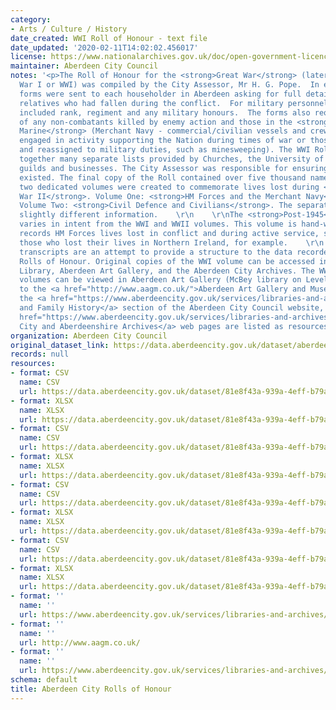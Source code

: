 ```yaml
---
category:
- Arts / Culture / History
date_created: WWI Roll of Honour - text file
date_updated: '2020-02-11T14:02:02.456017'
license: https://www.nationalarchives.gov.uk/doc/open-government-licence/version/3/
maintainer: Aberdeen City Council
notes: '<p>The Roll of Honour for the <strong>Great War</strong> (later known as World
  War I or WWI) was compiled by the City Assessor, Mr H. G. Pope.  In early 1925,
  forms were sent to each householder in Aberdeen asking for full details of those
  relatives who had fallen during the conflict.  For military personnel, the details
  included rank, regiment and any military honours.  The forms also requested details
  of any non-combatants killed by enemy action and those in the <strong>Mercantile
  Marine</strong> (Merchant Navy - commercial/civilian vessels and crews that were
  engaged in activity supporting the Nation during times of war or those requisitioned
  and reassigned to military duties, such as minesweeping). The WWI Roll also drew
  together many separate lists provided by Churches, the University of Aberdeen, schools,
  guilds and businesses. The City Assessor was responsible for ensuring that no duplications
  existed. The final copy of the Roll contained over five thousand names.   \r\n    \r\nLater,
  two dedicated volumes were created to commemorate lives lost during <strong>World
  War II</strong>. Volume One: <strong>HM Forces and the Merchant Navy</strong> and
  Volume Two: <strong>Civil Defence and Civilians</strong>. The separate volumes record
  slightly different information.    \r\n    \r\nThe <strong>Post-1945</strong> Roll
  varies in intent from the WWI and WWII volumes. This volume is hand-written, and
  records HM Forces lives lost in conflict and during active service, so includes
  those who lost their lives in Northern Ireland, for example.    \r\n    \r\nThe
  transcripts are an attempt to provide a structure to the data recorded in the City\u2019s
  Rolls of Honour. Original copies of the WWI volume can be accessed in the Central
  Library, Aberdeen Art Gallery, and the Aberdeen City Archives. The WWII and Post-1945
  volumes can be viewed in Aberdeen Art Gallery (McBey library on Level 1).  Links
  to the <a href="http://www.aagm.co.uk/">Aberdeen Art Gallery and Museums</a> website,
  the <a href="https://www.aberdeencity.gov.uk/services/libraries-and-archives/local-and-family-history">Local
  and Family History</a> section of the Aberdeen City Council website, and the <a
  href="https://www.aberdeencity.gov.uk/services/libraries-and-archives/aberdeen-city-and-aberdeenshire-archives">Aberdeen
  City and Aberdeenshire Archives</a> web pages are listed as resources below.</p>'
organization: Aberdeen City Council
original_dataset_link: https://data.aberdeencity.gov.uk/dataset/aberdeen-city-rolls-of-honour
records: null
resources:
- format: CSV
  name: CSV
  url: https://data.aberdeencity.gov.uk/dataset/81e8f43a-939a-4eff-b79a-03bddb2c5e75/resource/9f66bf1e-c2bf-4fdf-89d9-05c8c85954c6/download/rollww1_opendata_v1.csv
- format: XLSX
  name: XLSX
  url: https://data.aberdeencity.gov.uk/dataset/81e8f43a-939a-4eff-b79a-03bddb2c5e75/resource/80a6d0c8-9fb7-47dc-b04f-ec0e576495c6/download/rollww1_opendata_v1.xlsx
- format: CSV
  name: CSV
  url: https://data.aberdeencity.gov.uk/dataset/81e8f43a-939a-4eff-b79a-03bddb2c5e75/resource/2e8539e9-4a26-4b1d-a4f0-4b51a0939bb0/download/rollwwiiparti_hmf_merch_opendata_v1.csv
- format: XLSX
  name: XLSX
  url: https://data.aberdeencity.gov.uk/dataset/81e8f43a-939a-4eff-b79a-03bddb2c5e75/resource/a8ccd079-652e-4149-8541-19050bcaa63c/download/rollwwiiparti_hmf_merch_opendata_v1.xlsx
- format: CSV
  name: CSV
  url: https://data.aberdeencity.gov.uk/dataset/81e8f43a-939a-4eff-b79a-03bddb2c5e75/resource/87300c10-4d12-4814-9211-3567c070adb2/download/rollwwiipartii_civ_opendata_v1.csv
- format: XLSX
  name: XLSX
  url: https://data.aberdeencity.gov.uk/dataset/81e8f43a-939a-4eff-b79a-03bddb2c5e75/resource/1084f006-8fd0-4244-84ed-cc17bfa25de5/download/rollwwiipartii_civ_opendata_v1.xlsx
- format: CSV
  name: CSV
  url: https://data.aberdeencity.gov.uk/dataset/81e8f43a-939a-4eff-b79a-03bddb2c5e75/resource/22d1ab57-b2a7-40d6-8a5c-d3b0945300a4/download/rollpost1945_opendata_v1.csv
- format: XLSX
  name: XLSX
  url: https://data.aberdeencity.gov.uk/dataset/81e8f43a-939a-4eff-b79a-03bddb2c5e75/resource/3003a76b-fa7c-4532-98e9-ce4663794029/download/rollpost1945_opendata_v1.xlsx
- format: ''
  name: ''
  url: https://www.aberdeencity.gov.uk/services/libraries-and-archives/aberdeen-city-and-aberdeenshire-archives
- format: ''
  name: ''
  url: http://www.aagm.co.uk/
- format: ''
  name: ''
  url: https://www.aberdeencity.gov.uk/services/libraries-and-archives/local-and-family-history
schema: default
title: Aberdeen City Rolls of Honour
---
```

